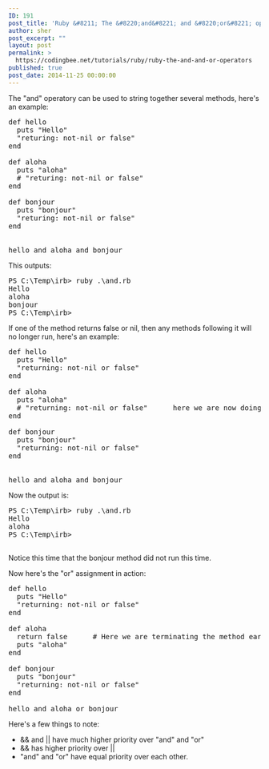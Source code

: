 ```yaml
---
ID: 191
post_title: 'Ruby &#8211; The &#8220;and&#8221; and &#8220;or&#8221; operators'
author: sher
post_excerpt: ""
layout: post
permalink: >
  https://codingbee.net/tutorials/ruby/ruby-the-and-and-or-operators
published: true
post_date: 2014-11-25 00:00:00
---
```

The "and" operatory can be used to string together several methods, here's an example:
<pre>def hello
  puts "Hello"
  "returing: not-nil or false"
end

def aloha
  puts "aloha"
  # "returing: not-nil or false"
end

def bonjour
  puts "bonjour"
  "returing: not-nil or false"
end


hello and aloha and bonjour
</pre>
This outputs:
<pre>PS C:\Temp\irb&gt; ruby .\and.rb
Hello
aloha
bonjour
PS C:\Temp\irb&gt;
</pre>


If one of the method returns false or nil, then any methods following it will no longer run, here's an example:
<pre>def hello
  puts "Hello"
  "returning: not-nil or false"
end

def aloha
  puts "aloha"
  # "returning: not-nil or false"      here we are now doing a nil output. 
end

def bonjour
  puts "bonjour"
  "returning: not-nil or false"
end


hello and aloha and bonjour
</pre>
Now the output is:
<pre>PS C:\Temp\irb&gt; ruby .\and.rb
Hello
aloha
PS C:\Temp\irb&gt;

</pre>

Notice this time that the bonjour method did not run this time.

Now here's the "or" assignment in action:

<pre>
def hello
  puts "Hello"
  "returning: not-nil or false"
end

def aloha
  return false      # Here we are terminating the method early by explictly using the "return" keyword. 
  puts "aloha"
end

def bonjour
  puts "bonjour"
  "returning: not-nil or false"
end

hello and aloha or bonjour
</pre>


Here's a few things to note:
<ul>
	<li>&amp;&amp; and || have much higher priority over "and" and "or"</li>
	<li>&amp;&amp; has higher priority over ||</li>
	<li>"and" and "or" have equal priority over each other.</li>
</ul>